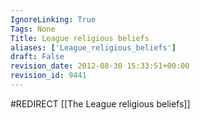 ```yaml
---
IgnoreLinking: True
Tags: None
Title: League religious beliefs
aliases: ['League_religious_beliefs']
draft: False
revision_date: 2012-08-30 15:33:51+00:00
revision_id: 9441
---
```


#REDIRECT [[The League religious beliefs]]